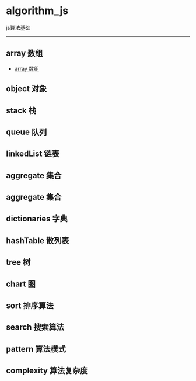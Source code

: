 # algorithm_js
js算法基础

-----------------------------------------------------------------------
## array 数组
- [array 数组](https://zhangqijohn.github.io/basis/cj/test1.html)

## object 对象

## stack 栈

## queue 队列

## linkedList 链表

## aggregate 集合

## aggregate 集合

## dictionaries 字典

## hashTable 散列表

## tree 树

## chart 图

## sort 排序算法

## search 搜索算法

## pattern 算法模式

## complexity 算法复杂度

